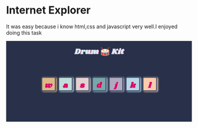 # Internet Explorer
It was easy because i know html,css and javascript very well.I enjoyed doing this task

![](https://github.com/Rahulr2101/amfoss-tasks/blob/main/task-08/Internet-Explorer.png)
